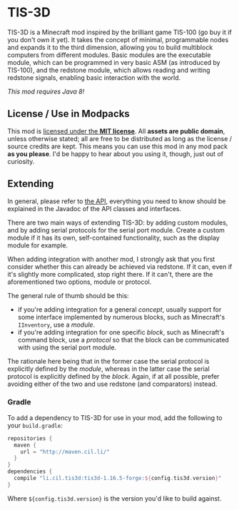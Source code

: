 # TIS-3D
TIS-3D is a Minecraft mod inspired by the brilliant game TIS-100 (go buy it if you don't own it yet). It takes the concept of minimal, programmable nodes and expands it to the third dimension, allowing you to build multiblock computers from different modules. Basic modules are the executable module, which can be programmed in very basic ASM (as introduced by TIS-100), and the redstone module, which allows reading and writing redstone signals, enabling basic interaction with the world.

*This mod requires Java 8!*

## License / Use in Modpacks
This mod is [licensed under the **MIT license**](LICENSE). All **assets are public domain**, unless otherwise stated; all are free to be distributed as long as the license / source credits are kept. This means you can use this mod in any mod pack **as you please**. I'd be happy to hear about you using it, though, just out of curiosity.

## Extending
In general, please refer to [the API](src/main/java/li/cil/tis3d/api), everything you need to know should be explained in the Javadoc of the API classes and interfaces.

There are two main ways of extending TIS-3D: by adding custom modules, and by adding serial protocols for the serial port module. Create a custom module if it has its own, self-contained functionality, such as the display module for example.

When adding integration with another mod, I strongly ask that you first consider whether this can already be achieved via redstone. If it can, even if it's slightly more complicated, stop right there. If it can't, there are the aforementioned two options, module or protocol.

The general rule of thumb should be this:
- if you're adding integration for a general *concept*, usually support for some interface implemented by numerous blocks, such as Minecraft's `IInventory`, use a *module*. 
- if you're adding integration for one specific *block*, such as Minecraft's command block, use a *protocol* so that the block can be communicated with using the serial port module.

The rationale here being that in the former case the serial protocol is explicitly defined by the *module*, whereas in the latter case the serial protocol is explicitly defined by the *block*. Again, if at all possible, prefer avoiding either of the two and use redstone (and comparators) instead.

### Gradle
To add a dependency to TIS-3D for use in your mod, add the following to your `build.gradle`:

```groovy
repositories {
  maven {
    url = "http://maven.cil.li/"
  }
}
dependencies {
  compile "li.cil.tis3d:tis3d-1.16.5-forge:${config.tis3d.version}"
}
```

Where `${config.tis3d.version}` is the version you'd like to build against.
